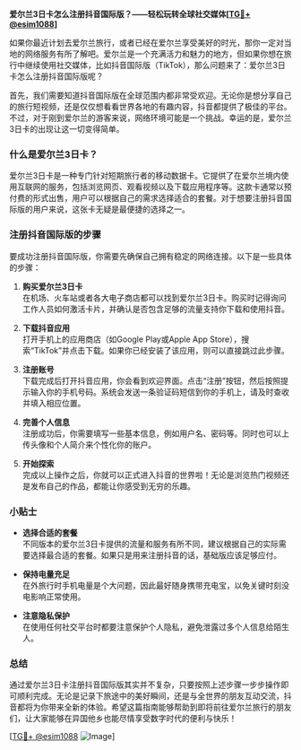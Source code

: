 **爱尔兰3日卡怎么注册抖音国际版？——轻松玩转全球社交媒体[[TG💪+ @esim1088](https://t.me/s/esim1088)]**

如果你最近计划去爱尔兰旅行，或者已经在爱尔兰享受美好的时光，那你一定对当地的网络服务有所了解吧。爱尔兰是一个充满活力和魅力的地方，但如果你想在旅行中继续使用社交媒体，比如抖音国际版（TikTok），那么问题来了：爱尔兰3日卡怎么注册抖音国际版呢？

首先，我们需要知道抖音国际版在全球范围内都非常受欢迎。无论你是想分享自己的旅行短视频，还是仅仅想看看世界各地的有趣内容，抖音都提供了极佳的平台。不过，对于刚到爱尔兰的游客来说，网络环境可能是一个挑战。幸运的是，爱尔兰3日卡的出现让这一切变得简单。

### 什么是爱尔兰3日卡？

爱尔兰3日卡是一种专门针对短期旅行者的移动数据卡。它提供了在爱尔兰境内使用互联网的服务，包括浏览网页、观看视频以及下载应用程序等。这款卡通常以预付费的形式出售，用户可以根据自己的需求选择适合的套餐。对于想要注册抖音国际版的用户来说，这张卡无疑是最便捷的选择之一。

### 注册抖音国际版的步骤

要成功注册抖音国际版，你需要先确保自己拥有稳定的网络连接。以下是一些具体的步骤：

1. **购买爱尔兰3日卡**  
   在机场、火车站或者各大电子商店都可以找到爱尔兰3日卡。购买时记得询问工作人员如何激活卡片，并确认是否包含足够的流量支持你下载和使用抖音。

2. **下载抖音应用**  
   打开手机上的应用商店（如Google Play或Apple App Store），搜索“TikTok”并点击下载。如果你已经安装了该应用，则可以直接跳过此步骤。

3. **注册账号**  
   下载完成后打开抖音应用，你会看到欢迎界面。点击“注册”按钮，然后按照提示输入你的手机号码。系统会发送一条验证码短信到你的手机上，请及时查收并填入相应位置。

4. **完善个人信息**  
   注册成功后，你需要填写一些基本信息，例如用户名、密码等。同时也可以上传头像和个人简介来个性化你的账户。

5. **开始探索**  
   完成以上操作之后，你就可以正式进入抖音的世界啦！无论是浏览热门视频还是发布自己的作品，都能让你感受到无穷的乐趣。

### 小贴士

- **选择合适的套餐**  
  不同版本的爱尔兰3日卡提供的流量和服务有所不同，建议根据自己的实际需要选择最合适的套餐。如果只是用来注册抖音的话，基础版应该足够应付。

- **保持电量充足**  
  在外旅行时手机电量是个大问题，因此最好随身携带充电宝，以免关键时刻没电影响正常使用。

- **注意隐私保护**  
  在使用任何社交平台时都要注意保护个人隐私，避免泄露过多个人信息给陌生人。

### 总结

通过爱尔兰3日卡注册抖音国际版其实并不复杂，只要按照上述步骤一步步操作即可顺利完成。无论是记录下旅途中的美好瞬间，还是与全世界的朋友互动交流，抖音都将为你带来全新的体验。希望这篇指南能够帮助到即将前往爱尔兰旅行的朋友们，让大家能够在异国他乡也能尽情享受数字时代的便利与快乐！

[[TG💪+ @esim1088](https://t.me/s/esim1088) ![Image](https://i.postimg.cc/4NQfJmqS/Snipaste-2025-05-13-00-14-12.png)]
